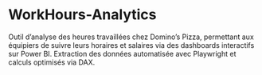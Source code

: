 # WorkHours-Analytics
Outil d’analyse des heures travaillées chez Domino’s Pizza, permettant aux équipiers de suivre leurs horaires et salaires via des dashboards interactifs sur Power BI. Extraction des données automatisée avec Playwright et calculs optimisés via DAX.
